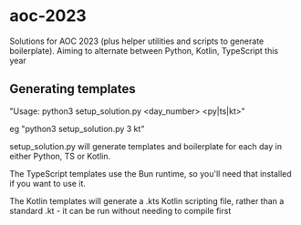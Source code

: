 # aoc-2023
Solutions for AOC 2023 (plus helper utilities and scripts to generate boilerplate). Aiming to alternate between Python, Kotlin, TypeScript this year

## Generating templates

"Usage: python3 setup_solution.py <day_number> <py|ts|kt>"

eg "python3 setup_solution.py 3 kt"

setup_solution.py will generate templates and boilerplate for each day in either Python, TS or Kotlin. 

The TypeScript templates use the Bun runtime, so you'll need that installed if you want to use it.

The Kotlin templates will generate a .kts Kotlin scripting file, rather than a standard .kt - it can be run without needing to compile first

